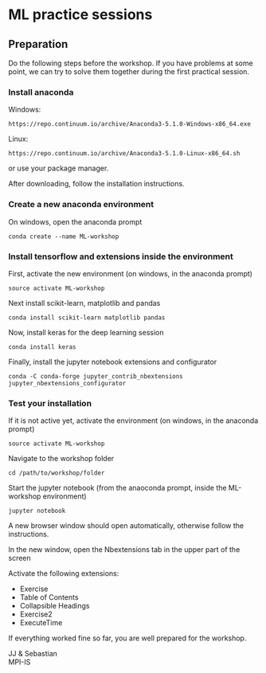 # ML practice sessions

## Preparation

Do the following steps before the workshop. If you have problems at some point, we can try to solve them together during the first practical session.

### Install anaconda

Windows:

    https://repo.continuum.io/archive/Anaconda3-5.1.0-Windows-x86_64.exe
    
Linux:

    https://repo.continuum.io/archive/Anaconda3-5.1.0-Linux-x86_64.sh
    
or use your package manager.

After downloading, follow the installation instructions.

### Create a new anaconda environment

On windows, open the anaconda prompt

    conda create --name ML-workshop
    
### Install tensorflow and extensions inside the environment

First, activate the new environment (on windows, in the anaconda prompt)

    source activate ML-workshop
    
Next install scikit-learn, matplotlib and pandas

    conda install scikit-learn matplotlib pandas
    
Now, install keras for the deep learning session
    
    conda install keras
    
Finally, install the jupyter notebook extensions and configurator

    conda -C conda-forge jupyter_contrib_nbextensions jupyter_nbextensions_configurator
    
### Test your installation

If it is not active yet, activate the environment (on windows, in the anaconda prompt)

    source activate ML-workshop
    
Navigate to the workshop folder

    cd /path/to/workshop/folder
    
Start the jupyter notebook (from the anaoconda prompt, inside the ML-workshop environment)

    jupyter notebook
    
A new browser window should open automatically, otherwise follow the instructions.

In the new window, open the Nbextensions tab in the upper part of the screen

Activate the following extensions:

* Exercise
* Table of Contents
* Collapsible Headings
* Exercise2
* ExecuteTime

If everything worked fine so far, you are well prepared for the workshop.

JJ & Sebastian  
MPI-IS
